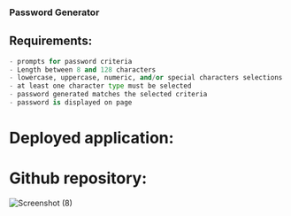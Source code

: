 ### Password Generator

## Requirements:
```python
- prompts for password criteria
- Length between 8 and 128 characters
- lowercase, uppercase, numeric, and/or special characters selections
- at least one character type must be selected
- password generated matches the selected criteria
- password is displayed on page
```
# Deployed application:
# Github repository:

![Screenshot (8)](https://user-images.githubusercontent.com/80734798/138680839-a1a6b44e-2374-4493-b328-152130742d36.png)
